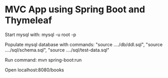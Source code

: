 # MVC App using Spring Boot and Thymeleaf

Start mysql with: mysql -u root -p

Populate mysql database with commands: "source ..../db/ddl.sql", "source ..../sql/schema.sql", "source ..../sql/test-data.sql"

Run command: mvn spring-boot:run

Open localhost:8080/books
